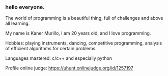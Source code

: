 ### hello everyone.

The world of programming is a beautiful thing, full of challenges and above all learning.

My name is Kaner Murillo, I am 20 years old, and I love programming.

Hobbies: playing instruments, dancing, competitive programming, analysis of efficient algorithms for certain problems.

Languages mastered: c/c++ and especially python

Profile online judge: https://uhunt.onlinejudge.org/id/1257197

